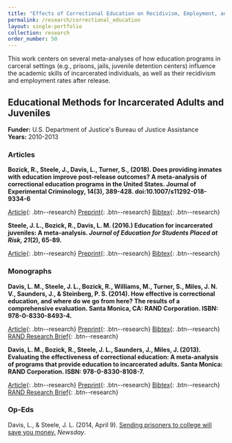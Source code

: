 ```yaml
---
title: "Effects of Correctional Education on Recidivism, Employment, and Academic Skills"
permalink: /research/correctional_education
layout: single-portfolio
collection: research
order_number: 50
---
```


This work centers on several meta-analyses of how education programs in carceral settings (e.g., prisons, jails, juvenile detention centers) influence
the academic skills of incarcerated individuals, as well as their recidivism and employment rates after release.

## Educational Methods for Incarcerated Adults and Juveniles  
**Funder:** U.S. Department of Justice's Bureau of Justice Assistance  
**Years:** 2010-2013  

### Articles
**Bozick, R., Steele, J., Davis, L., Turner, S., (2018). Does providing inmates with education improve post-release outcomes? A meta-analysis of correctional
 education programs in the United States. Journal of Experimental Criminology, 14(3), 389-428. doi:10.1007/s11292-018-9334-6**  

[Article](){: .btn--research} 
[Preprint](){: .btn--research} 
[Bibtex](){: .btn--research}  


**Steele, J. L., Bozick, R., Davis, L. M. (2016.) Education for incarcerated juveniles: A meta-analysis. *Journal of Education for Students Placed at Risk, 21*(2), 65-89.**  

[Article](){: .btn--research} 
[Preprint](){: .btn--research} 
[Bibtex](){: .btn--research}  

### Monographs
**Davis, L. M., Steele, J. L., Bozick, R., Williams, M., Turner, S., Miles, J. N. V., Saunders, J., & Steinberg, P. S. (2014). How effective is correctional education, and where do we go from here? The results of a comprehensive evaluation. Santa Monica, CA: RAND Corporation. ISBN: 978-0-8330-8493-4.**  

[Article](){: .btn--research} 
[Preprint](){: .btn--research} 
[Bibtex](){: .btn--research} 
[RAND Research Brief](){: .btn--research}  


**Davis, L. M., Bozick, R., Steele, J. L., Saunders, J., Miles, J. (2013). Evaluating the effectiveness of correctional education: A meta-analysis of programs that provide education to incarcerated adults. Santa Monica: RAND Corporation. ISBN: 978-0-8330-8108-7.**  

[Article](){: .btn--research} 
[Preprint](){: .btn--research} 
[Bibtex](){: .btn--research} 
[RAND Research Brief](){: .btn--research}  


### Op-Eds
Davis, L., & Steele, J. L. (2014, April 9). [Sending prisoners to college will save you money.](http://www.newsday.com/opinion/oped/sending-prisoners-to-college-will-save-you-money-lois-davis-and-jennifer-steele-1.7658934) *Newsday*.
